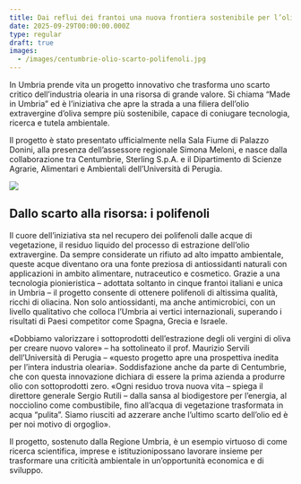 ```yaml
---
title: Dai reflui dei frantoi una nuova frontiera sostenibile per l’olio extravergine
date: 2025-09-29T00:00:00.000Z
type: regular
draft: true
images:
  - /images/centumbrie-olio-scarto-polifenoli.jpg
---
```


In Umbria prende vita un progetto innovativo che trasforma uno scarto critico dell’industria olearia in una risorsa di grande valore. Si chiama “Made in Umbria” ed è l’iniziativa che apre la strada a una filiera dell’olio extravergine d’oliva sempre più sostenibile, capace di coniugare tecnologia, ricerca e tutela ambientale.

Il progetto è stato presentato ufficialmente nella Sala Fiume di Palazzo Donini, alla presenza dell’assessore regionale Simona Meloni, e nasce dalla collaborazione tra Centumbrie, Sterling S.p.A. e il Dipartimento di Scienze Agrarie, Alimentari e Ambientali dell’Università di Perugia.

![](/images/polifenoli-conferenza.jpeg)

## Dallo scarto alla risorsa: i polifenoli

Il cuore dell’iniziativa sta nel recupero dei polifenoli dalle acque di vegetazione, il residuo liquido del processo di estrazione dell’olio extravergine. Da sempre considerate un rifiuto ad alto impatto ambientale, queste acque diventano ora una fonte preziosa di antiossidanti naturali con applicazioni in ambito alimentare, nutraceutico e cosmetico. Grazie a una tecnologia pionieristica – adottata soltanto in cinque frantoi italiani e unica in Umbria – il progetto consente di ottenere polifenoli di altissima qualità, ricchi di oliacina. Non solo antiossidanti, ma anche antimicrobici, con un livello qualitativo che colloca l’Umbria ai vertici internazionali, superando i risultati di Paesi competitor come Spagna, Grecia e Israele.

«Dobbiamo valorizzare i sottoprodotti dell’estrazione degli oli vergini di oliva per creare nuovo valore» – ha sottolineato il prof. Maurizio Servili dell’Università di Perugia – «questo progetto apre una prospettiva inedita per l’intera industria olearia». Soddisfazione anche da parte di Centumbrie, che con questa innovazione dichiara di essere la prima azienda a produrre olio con sottoprodotti zero. «Ogni residuo trova nuova vita – spiega il direttore generale Sergio Rutili – dalla sansa al biodigestore per l’energia, al nocciolino come combustibile, fino all’acqua di vegetazione trasformata in acqua “pulita”. Siamo riusciti ad azzerare anche l’ultimo scarto dell’olio ed è per noi motivo di orgoglio».

Il progetto, sostenuto dalla Regione Umbria, è un esempio virtuoso di come ricerca scientifica, imprese e istituzionipossano lavorare insieme per trasformare una criticità ambientale in un’opportunità economica e di sviluppo.
